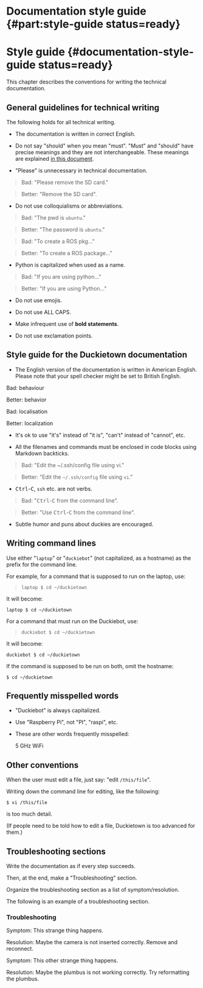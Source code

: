 
# Documentation style guide {#part:style-guide status=ready}

# Style guide {#documentation-style-guide status=ready}

This chapter describes the conventions for writing the technical documentation.

## General guidelines for technical writing

The following holds for all technical writing.

- The documentation is written in correct English.

- Do not say "should" when you mean "must". "Must" and "should" have precise
  meanings and they are not interchangeable.
  These meanings are explained [in this document][rfc].

[rfc]: https://www.ietf.org/rfc/rfc2119.txt

- "Please" is unnecessary in technical documentation.

> Bad: "Please remove the SD card."

> Better: "Remove the SD card".

- Do not use colloquialisms or abbreviations.

> Bad: "The pwd is `ubuntu`."

> Better: "The password is `ubuntu`."

> Bad: "To create a ROS pkg..."

> Better: "To create a ROS package..."

- Python is capitalized when used as a name.

> Bad: "If you are using python..."

> Better: "If you are using Python..."

- Do not use emojis.

- Do not use ALL CAPS.

- Make infrequent use of **bold statements**.

- Do not use exclamation points.

## Style guide for the Duckietown documentation

- The English version of the documentation is written in American English. Please note that your spell checker might be set to British English.

Bad: behaviour

Better: behavior

Bad: localisation

Better: localization


- It's ok to use "it's" instead of "it is", "can't" instead of "cannot", etc.

- All the filenames and commands must be enclosed in code blocks using Markdown backticks.

> Bad: "Edit the ~/.ssh/config file using vi."

> Better: "Edit the `~/.ssh/config` file using `vi`."

- <kbd>Ctrl</kbd>-<kbd>C</kbd>, `ssh` etc. are not verbs.

> Bad: "<kbd>Ctrl</kbd>-<kbd>C</kbd> from the command line".

> Better: "Use <kbd>Ctrl</kbd>-<kbd>C</kbd> from the command line".

- Subtle humor and puns about duckies are encouraged.

## Writing command lines

Use either "`laptop`" or "`duckiebot`" (not capitalized, as a hostname) as the prefix for the command line.

For example, for a command that is supposed to run
on the laptop, use:

> <pre><code>lap<span>top</span> &#36; cd ~/duckietown</code></pre>

It will become:

    laptop $ cd ~/duckietown

For a command that must run on the Duckiebot, use:

> <pre><code>duckie<span>bot</span> &#36; cd ~/duckietown</code></pre>

It will become:

    duckiebot $ cd ~/duckietown

If the command is supposed to be run on both, omit the hostname:

    $ cd ~/duckietown

## Frequently misspelled words

- "Duckiebot" is always capitalized.

- Use "Raspberry Pi", not "PI", "raspi", etc.

- These are other words frequently misspelled:

    5 GHz
    WiFi

## Other conventions

When the user must edit a file, just say: "edit `/this/file`".

Writing down the command line for editing, like the following:

    $ vi /this/file

is too much detail.

(If people need to be told how to edit a file, Duckietown is too advanced for them.)

## Troubleshooting sections

Write the documentation as if every step succeeds.

Then, at the end, make a "Troubleshooting" section.

Organize the troubleshooting section as a list of symptom/resolution.

The following is an example of a troubleshooting section.

### Troubleshooting

Symptom: This strange thing happens.

Resolution: Maybe the camera is not inserted correctly. Remove and reconnect.

Symptom: This other strange thing happens.

Resolution: Maybe the plumbus is not working correctly. Try reformatting the plumbus.
